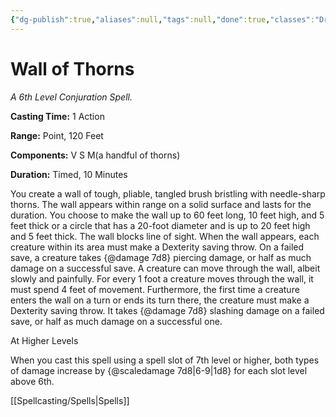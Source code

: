 ```yaml
---
{"dg-publish":true,"aliases":null,"tags":null,"done":true,"classes":"Druid,","spellLevel":6,"school":"Conjuration","source":"PHB","permalink":"/spells/wall-of-thorns/","dgHomeLink":false,"dgPassFrontmatter":true}
---
```


# Wall of Thorns
*A 6th Level Conjuration Spell.*

**Casting Time:** 1 Action

**Range:** Point, 120 Feet

**Components:** V S M(a handful of thorns)

**Duration:** Timed, 10 Minutes

You create a wall of tough, pliable, tangled brush bristling with needle-sharp thorns. The wall appears within range on a solid surface and lasts for the duration. You choose to make the wall up to 60 feet long, 10 feet high, and 5 feet thick or a circle that has a 20-foot diameter and is up to 20 feet high and 5 feet thick. The wall blocks line of sight.
When the wall appears, each creature within its area must make a Dexterity saving throw. On a failed save, a creature takes {@damage 7d8} piercing damage, or half as much damage on a successful save.
A creature can move through the wall, albeit slowly and painfully. For every 1 foot a creature moves through the wall, it must spend 4 feet of movement. Furthermore, the first time a creature enters the wall on a turn or ends its turn there, the creature must make a Dexterity saving throw. It takes {@damage 7d8} slashing damage on a failed save, or half as much damage on a successful one.

At Higher Levels

When you cast this spell using a spell slot of 7th level or higher, both types of damage increase by {@scaledamage 7d8|6-9|1d8} for each slot level above 6th.

[[Spellcasting/Spells|Spells]]